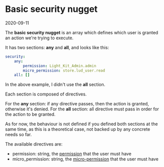 Basic security nugget
====================
2020-09-11





The **basic security nugget** is an array which defines which user is granted an action we're trying to execute.

It has two sections: **any** and **all**, and looks like this: 





````yaml
security:
    any:
        permission: Light_Kit_Admin.admin
        micro_permission: store.lud_user.read
    all: []          
````



In the above example, I didn't use the **all** section.


Each section is composed of directives.

For the **any** section: if any directive passes, then the action is granted, otherwise it's denied.
For the **all** section: all directive must pass in order for the action to be granted.


As for now, the behaviour is not defined if you defined both sections at the same time, as this is a theoretical
case, not backed up by any concrete needs so far.



The available directives are:

- permission: string, the [permission](https://github.com/lingtalfi/Light_User/blob/master/doc/pages/permission-conception-notes.md) that the user must have 
- micro_permission: string, the [micro-permission](https://github.com/lingtalfi/Light_MicroPermission/) that the user must have




 

